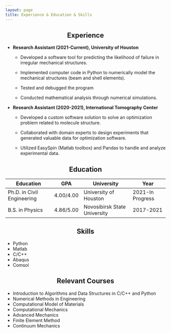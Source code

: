 ```yaml
---
layout: page
title: Experience & Education & Skills
---
```



<h2 align="center">Experience</h2>



- **Research Assistant (2021-Current), University of Houston**

  - Developed a software tool for predicting the likelihood of failure in irregular mechanical structures. 

  - Implemented computer code in Python to numerically model the mechanical structures (beam and shell elements). 

  - Tested and debugged the program
  
  - Conducted mathematical analysis through numerical simulations.



- **Research Assistant (2020-2021), International Tomography Center**

  - Developed a custom software solution to solve an optimization problem related to molecule structure. 

  - Collaborated with domain experts to design experiments that generated valuable data for optimization software. 

  - Utilized EasySpin (Matlab toolbox) and Pandas to handle and analyze experimental data.




<h2 align="center">Education</h2>



| Education | GPA| University | Year|
| --------------- | --------------- | --------------- | --------------- |
| Ph.D. in Civil Engineering | 4.00/4.00 | University of Houston| 2021-In Progress
| B.S. in Physics | 4.86/5.00 | Novosibirsk State University | 2017-2021|


<h2 align="center">Skills</h2>


- Python
- Matlab
- C/C++
- Abaqus
- Comsol


<h2 align="center">Relevant Courses</h2>

- Introduction to Algorithms and Data Structures in C/C++ and Python
- Numerical Methods in Engineering
- Computational Model of Materials
- Computational Mechanics
- Advanced Mechanics
- Finite Element Method
- Continuum Mechanics
